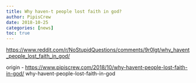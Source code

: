 ```yaml
---
title: Why haven-t people lost faith in god?
author: PipisCrew
date: 2018-10-25
categories: [news]
toc: true
---
```


https://www.reddit.com/r/NoStupidQuestions/comments/9r0lgt/why_havent_people_lost_faith_in_god/

origin - https://www.pipiscrew.com/2018/10/why-havent-people-lost-faith-in-god/ why-havent-people-lost-faith-in-god